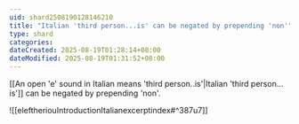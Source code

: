 ```yaml
---
uid: shard2508190128146210
title: "Italian 'third person...is' can be negated by prepending 'non'"
type: shard
categories:
dateCreated: 2025-08-19T01:28:14+08:00
dateModified: 2025-08-19T01:31:52+08:00
---
```

[[An open 'e' sound in Italian means 'third person..is'|Italian 'third person…is']] can be negated by prepending 'non'. 

![[eleftheriouIntroductionItalianexcerptindex#^387u7]]